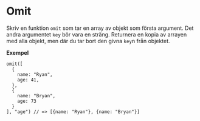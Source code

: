 # Omit

Skriv en funktion `omit` som tar en array av objekt som första argument. Det andra argumentet `key` bör vara en sträng. Returnera en kopia av arrayen med alla objekt, men där du tar bort den givna `key`n från objektet.

**Exempel**
```
omit([
  {
    name: "Ryan",
    age: 41,
  },
  {
    name: "Bryan",
    age: 73
  }
], "age") // => [{name: "Ryan"}, {name: "Bryan"}]
```